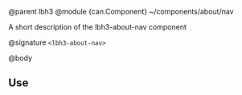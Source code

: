 @parent lbh3
@module {can.Component} ~/components/about/nav <lbh3-about-nav>

A short description of the lbh3-about-nav component

@signature `<lbh3-about-nav>`

@body

## Use

